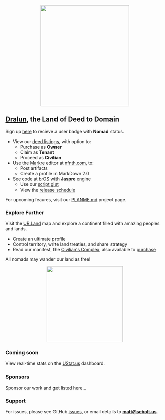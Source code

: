 
<p align="center"><img src="https://github.com/nfnth/res/raw/main/site/bird.png" width="280" height="320" /></p>
  
## [Dralun](https://dralun.com), the Land of Deed to Domain

Sign up [here]() to recieve a user badge with **Nomad** status.

- View our [deed listings](https://github.com/nfnth/nfnth/blob/master/doc/DEED.md), with option to:
  - Purchase as **Owner**
  - Claim as **Tenant**
  - Proceed as **Civilian**
- Use the [Markre](https://github.com/nfnth/nfnth/blob/master/doc/MATTDOWN.md) editor at [nfnth.com](https://nfnth.com), to: 
  - Post artifacts
  - Create a profile in MarkDown 2.0
- See code at [brOS](https://github.com/nfnth/nfnth/blob/master/doc/BROS.md) with **Jaspre** engine
  - Use our [script gist]()
  - View the [release schedule]()

For upcoming feaures, visit our [PLANME.md](https://github.com/users/nfnth/projects/3) project page.

### Explore Further

Visit the [UR.Land](https://ur.land) map and explore a continent filled with amazing peoples and lands. 

- Create an ultimate profile
- Control territory, write land treaties, and share strategy
- Read our manifest, the [Civilian's Complex](https://github.com/nfnth/nfnth/blob/master/doc/CC.md), also available to [purchase]()

All nomads may wander our land as free!

<p align="center"><img src="https://github.com/nfnth/res/raw/main/site/fox.png" width="240" height="240" /></p>
  
### Coming soon
 
View real-time stats on the [UStat.us](https://ustat.us) dashboard. 
 
### Sponsors

Sponsor our work and get listed here...

### Support

For issues, please see GitHub [issues](https://github.com/nfnth/nfnth/issues), or email details to **matt@sebolt.us**.
